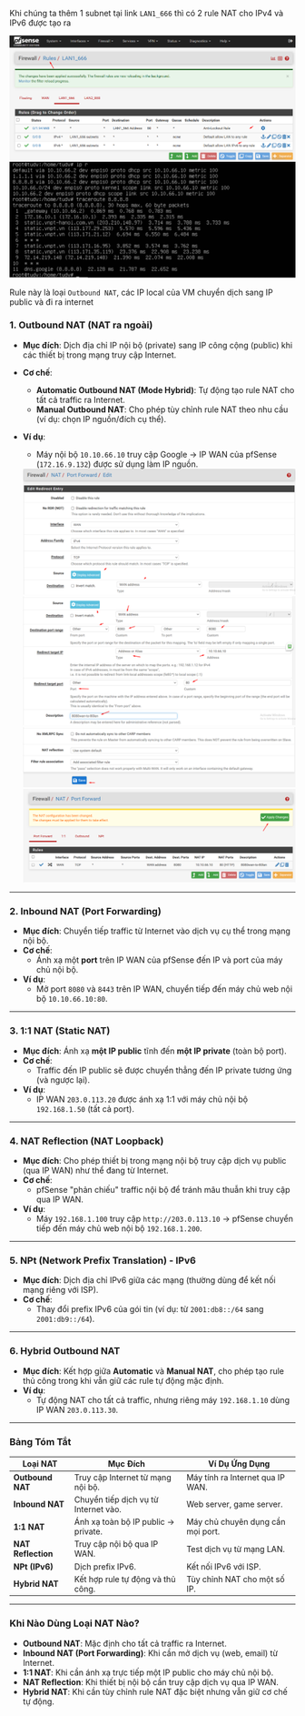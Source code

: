 Khi chúng ta thêm 1 subnet tại link ``LAN1_666`` thì có 2 rule NAT cho IPv4 và IPv6 được tạo ra

  <img src="pFsenseimages/Screenshot_59.png">
  <img src="pFsenseimages/Screenshot_60.png">

Rule này là loại ``Outbound NAT``, các IP local của VM chuyển dịch sang IP public và đi ra internet 

### **1. Outbound NAT (NAT ra ngoài)**
- **Mục đích**: Dịch địa chỉ IP nội bộ (private) sang IP công cộng (public) khi các thiết bị trong mạng truy cập Internet.  
- **Cơ chế**:  
  - **Automatic Outbound NAT (Mode Hybrid)**: Tự động tạo rule NAT cho tất cả traffic ra Internet.  
  - **Manual Outbound NAT**: Cho phép tùy chỉnh rule NAT theo nhu cầu (ví dụ: chọn IP nguồn/đích cụ thể).  
- **Ví dụ**:  
  - Máy nội bộ `10.10.66.10` truy cập Google → IP WAN của pfSense (`172.16.9.132`) được sử dụng làm IP nguồn.  

  <img src="pFsenseimages/Screenshot_62.png">
  <img src="pFsenseimages/Screenshot_63.png">
  <img src="pFsenseimages/Screenshot_64.png">
  <img src="pFsenseimages/Screenshot_65.png">
---

### **2. Inbound NAT (Port Forwarding)**
- **Mục đích**: Chuyển tiếp traffic từ Internet vào dịch vụ cụ thể trong mạng nội bộ.  
- **Cơ chế**:  
  - Ánh xạ một **port** trên IP WAN của pfSense đến IP và port của máy chủ nội bộ.  
- **Ví dụ**:  
  - Mở port `8080` và `8443` trên IP WAN, chuyển tiếp đến máy chủ web nội bộ `10.10.66.10:80`.  

---

### **3. 1:1 NAT (Static NAT)**  
- **Mục đích**: Ánh xạ **một IP public** tĩnh đến **một IP private** (toàn bộ port).  
- **Cơ chế**:  
  - Traffic đến IP public sẽ được chuyển thẳng đến IP private tương ứng (và ngược lại).  
- **Ví dụ**:  
  - IP WAN `203.0.113.20` được ánh xạ 1:1 với máy chủ nội bộ `192.168.1.50` (tất cả port).  

---

### **4. NAT Reflection (NAT Loopback)**  
- **Mục đích**: Cho phép thiết bị trong mạng nội bộ truy cập dịch vụ public (qua IP WAN) như thể đang từ Internet.  
- **Cơ chế**:  
  - pfSense "phản chiếu" traffic nội bộ để tránh mâu thuẫn khi truy cập qua IP WAN.  
- **Ví dụ**:  
  - Máy `192.168.1.100` truy cập `http://203.0.113.10` → pfSense chuyển tiếp đến máy chủ web nội bộ `192.168.1.200`.  

---

### **5. NPt (Network Prefix Translation) - IPv6**  
- **Mục đích**: Dịch địa chỉ IPv6 giữa các mạng (thường dùng để kết nối mạng riêng với ISP).  
- **Cơ chế**:  
  - Thay đổi prefix IPv6 của gói tin (ví dụ: từ `2001:db8::/64` sang `2001:db9::/64`).  

---

### **6. Hybrid Outbound NAT**  
- **Mục đích**: Kết hợp giữa **Automatic** và **Manual NAT**, cho phép tạo rule thủ công trong khi vẫn giữ các rule tự động mặc định.  
- **Ví dụ**:  
  - Tự động NAT cho tất cả traffic, nhưng riêng máy `192.168.1.10` dùng IP WAN `203.0.113.30`.  

---

### **Bảng Tóm Tắt**
| Loại NAT              | Mục Đích                              | Ví Dụ Ứng Dụng                     |
|-----------------------|---------------------------------------|-------------------------------------|
| **Outbound NAT**      | Truy cập Internet từ mạng nội bộ.     | Máy tính ra Internet qua IP WAN.    |
| **Inbound NAT**       | Chuyển tiếp dịch vụ từ Internet vào.  | Web server, game server.            |
| **1:1 NAT**           | Ánh xạ toàn bộ IP public → private.   | Máy chủ chuyên dụng cần mọi port.   |
| **NAT Reflection**    | Truy cập nội bộ qua IP WAN.           | Test dịch vụ từ mạng LAN.           |
| **NPt (IPv6)**        | Dịch prefix IPv6.                     | Kết nối IPv6 với ISP.               |
| **Hybrid NAT**        | Kết hợp rule tự động và thủ công.      | Tùy chỉnh NAT cho một số IP.        |

---

### **Khi Nào Dùng Loại NAT Nào?**
- **Outbound NAT**: Mặc định cho tất cả traffic ra Internet.  
- **Inbound NAT (Port Forwarding)**: Khi cần mở dịch vụ (web, email) từ Internet.  
- **1:1 NAT**: Khi cần ánh xạ trực tiếp một IP public cho máy chủ nội bộ.  
- **NAT Reflection**: Khi thiết bị nội bộ cần truy cập dịch vụ qua IP WAN.  
- **Hybrid NAT**: Khi cần tùy chỉnh rule NAT đặc biệt nhưng vẫn giữ cơ chế tự động. 